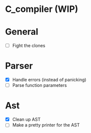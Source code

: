 # C_compiler (WIP)

# General
- [ ] Fight the clones

# Parser
- [x] Handle errors (instead of panicking)
- [ ] Parse function parameters

# Ast
- [x] Clean up AST
- [ ] Make a pretty printer for the AST

